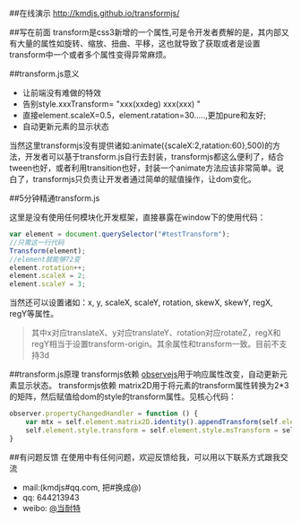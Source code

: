 
##在线演示
http://kmdjs.github.io/transformjs/

##写在前面
transform是css3新增的一个属性,可是令开发者费解的是，其内部又有大量的属性如旋转、缩放、扭曲、平移，这也就导致了获取或者是设置transform中一个或者多个属性变得异常麻烦。

##transform.js意义

* 让前端没有难做的特效
* 告别style.xxxTransform= "xxx(xxdeg) xxx(xxx) "
* 直接element.scaleX=0.5，element.ratation=30.....,更加pure和友好;
* 自动更新元素的显示状态

当然这里transformjs没有提供诸如:animate({scaleX:2,ratation:60},500)的方法，开发者可以基于transform.js自行去封装，transformjs都这么便利了，结合tween也好，或者利用transition也好，封装一个animate方法应该非常简单。说白了，transformjs只负责让开发者通过简单的赋值操作，让dom变化。

##5分钟精通transform.js

这里是没有使用任何模块化开发框架，直接暴露在window下的使用代码：

```javascript
var element = document.querySelector("#testTransform");
//只需这一行代码
Transform(element);
//element就能够72变
element.rotation++;
element.scaleX = 2;
element.scaleY = 3;
```
当然还可以设置诸如：x, y, scaleX, scaleY, rotation, skewX, skewY, regX, regY等属性。
>其中x对应translateX、y对应translateY、rotation对应rotateZ，regX和regY相当于设置transform-origin。其余属性和transform一致。目前不支持3d

##transform.js原理
transformjs依赖 [observejs](https://github.com/kmdjs/observejs)用于响应属性改变，自动更新元素显示状态。
transformjs依赖 matrix2D用于将元素的transform属性转换为2*3的矩阵，然后赋值给dom的style的transform属性。见核心代码：
```javascript
observer.propertyChangedHandler = function () {
    var mtx = self.element.matrix2D.identity().appendTransform(self.element.x, self.element.y, self.element.scaleX, self.element.scaleY, self.element.rotation, self.element.skewX, self.element.skewY, self.element.regX, self.element.regY);
    self.element.style.transform = self.element.style.msTransform = self.element.style.OTransform = self.element.style.MozTransform = self.element.style.webkitTransform = "matrix(" + [mtx.a, mtx.b, mtx.c, mtx.d, mtx.tx, mtx.ty].join(",") + ")";
}
```


##有问题反馈
在使用中有任何问题，欢迎反馈给我，可以用以下联系方式跟我交流

* mail:(kmdjs#qq.com, 把#换成@)
* qq: 644213943
* weibo: [@当耐特](http://weibo.com/iamleizhang)
